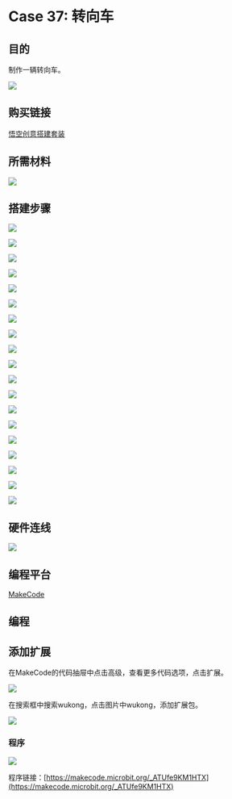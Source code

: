 ﻿# Case 37: 转向车
## 目的
制作一辆转向车。

![](https://wiki-media-ef.oss-cn-hongkong.aliyuncs.com//images/Wonder-Building-Kit-case-37-01.png)
## 购买链接

[悟空创意搭建套装](https://item.taobao.com/item.htm?id=649813731275&spm=2015.23436601.0.0)

## 所需材料

![](https://wiki-media-ef.oss-cn-hongkong.aliyuncs.com//images/Wonder-Building-Kit-step-case-37-01.png)

## 搭建步骤


![](https://wiki-media-ef.oss-cn-hongkong.aliyuncs.com//images/Wonder-Building-Kit-step-case-37-02.png)

![](https://wiki-media-ef.oss-cn-hongkong.aliyuncs.com//images/Wonder-Building-Kit-step-case-37-03.png)

![](https://wiki-media-ef.oss-cn-hongkong.aliyuncs.com//images/Wonder-Building-Kit-step-case-37-04.png)

![](https://wiki-media-ef.oss-cn-hongkong.aliyuncs.com//images/Wonder-Building-Kit-step-case-37-05.png)

![](https://wiki-media-ef.oss-cn-hongkong.aliyuncs.com//images/Wonder-Building-Kit-step-case-37-06.png)

![](https://wiki-media-ef.oss-cn-hongkong.aliyuncs.com//images/Wonder-Building-Kit-step-case-37-07.png)

![](https://wiki-media-ef.oss-cn-hongkong.aliyuncs.com//images/Wonder-Building-Kit-step-case-37-08.png)

![](https://wiki-media-ef.oss-cn-hongkong.aliyuncs.com//images/Wonder-Building-Kit-step-case-37-09.png)

![](https://wiki-media-ef.oss-cn-hongkong.aliyuncs.com//images/Wonder-Building-Kit-step-case-37-10.png)

![](https://wiki-media-ef.oss-cn-hongkong.aliyuncs.com//images/Wonder-Building-Kit-step-case-37-11.png)

![](https://wiki-media-ef.oss-cn-hongkong.aliyuncs.com//images/Wonder-Building-Kit-step-case-37-12.png)

![](https://wiki-media-ef.oss-cn-hongkong.aliyuncs.com//images/Wonder-Building-Kit-step-case-37-13.png)

![](https://wiki-media-ef.oss-cn-hongkong.aliyuncs.com//images/Wonder-Building-Kit-step-case-37-14.png)

![](https://wiki-media-ef.oss-cn-hongkong.aliyuncs.com//images/Wonder-Building-Kit-step-case-37-15.png)

![](https://wiki-media-ef.oss-cn-hongkong.aliyuncs.com//images/Wonder-Building-Kit-step-case-37-16.png)

![](https://wiki-media-ef.oss-cn-hongkong.aliyuncs.com//images/Wonder-Building-Kit-step-case-37-17.png)

![](https://wiki-media-ef.oss-cn-hongkong.aliyuncs.com//images/Wonder-Building-Kit-step-case-37-18.png)

![](https://wiki-media-ef.oss-cn-hongkong.aliyuncs.com//images/Wonder-Building-Kit-step-case-37-19.png)

![](https://wiki-media-ef.oss-cn-hongkong.aliyuncs.com//images/Wonder-Building-Kit-step-case-37-20.png)


## 硬件连线

![](https://wiki-media-ef.oss-cn-hongkong.aliyuncs.com//images/Wonder-Building-Kit-case-37-03.png)

## 编程平台

[MakeCode](https://makecode.microbit.org/)

## 编程
## 添加扩展
在MakeCode的代码抽屉中点击高级，查看更多代码选项，点击扩展。

![](https://wiki-media-ef.oss-cn-hongkong.aliyuncs.com//images/Wonder-Building-Kit-case-21-02.png)

在搜索框中搜索wukong，点击图片中wukong，添加扩展包。

![](https://wiki-media-ef.oss-cn-hongkong.aliyuncs.com//images/Wonder-Building-Kit-case-21-03.png)





### 程序

![](https://wiki-media-ef.oss-cn-hongkong.aliyuncs.com//images/Wonder-Building-Kit-case-37-04.png)

程序链接：[https://makecode.microbit.org/_ATUfe9KM1HTX](https://makecode.microbit.org/_ATUfe9KM1HTX)
